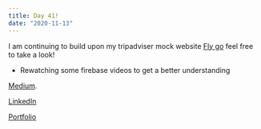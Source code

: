 ```yaml
---
title: Day 41!
date: "2020-11-13"
---
```


I am continuing to build upon my tripadviser mock website [Fly go](https://github.com/jokale/travel-app) feel free to take a look!

- Rewatching some firebase videos to get a better understanding 




[Medium](https://medium.com/@kalemajoanna).

[LinkedIn](https://www.linkedin.com/in/joanna-e-kalema-a5a5b4136/)

[Portfolio](https://joannathedeveloper.netlify.app/)


